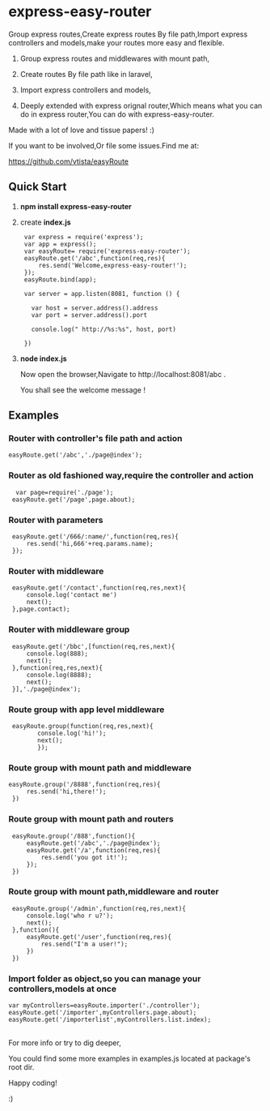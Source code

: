 # express-easy-router
Group express routes,Create express routes By file path,Import express controllers and models,make your routes more easy and flexible.



1. Group express routes and middlewares with mount path,



1. Create routes By file path like in laravel,


1. Import express controllers and models,



1. Deeply extended with express orignal router,Which means what you can do in express router,You can do with express-easy-router.

Made with a lot of love and tissue papers!  :)

If you want to be involved,Or file some issues.Find me at:

https://github.com/vtista/easyRoute
## Quick Start




1. **npm install express-easy-router**


1. create **index.js**  

        var express = require('express');
	    var app = express();
	    var easyRoute= require('express-easy-router');
	    easyRoute.get('/abc',function(req,res){
	    	res.send('Welcome,express-easy-router!');
	    });
	    easyRoute.bind(app);
	    
	    var server = app.listen(8081, function () {
	     
	      var host = server.address().address
	      var port = server.address().port
	     
	      console.log(" http://%s:%s", host, port)
	     
	    })

1. **node index.js**
   
	Now open the browser,Navigate to http://localhost:8081/abc .
	
	You shall see the welcome message !

## Examples


### Router with controller's file path and action

 `easyRoute.get('/abc','./page@index');`

### Router as old fashioned way,require the controller and action

      var page=require('./page');
     easyRoute.get('/page',page.about);

### Router with parameters

     easyRoute.get('/666/:name/',function(req,res){
    	 res.send('hi,666'+req.params.name);
     });


### Router with middleware 

     easyRoute.get('/contact',function(req,res,next){
    	 console.log('contact me')
    	 next();
     },page.contact);
 
### Router with middleware group

     easyRoute.get('/bbc',[function(req,res,next){
    	 console.log(888);
    	 next();
     },function(req,res,next){
    	 console.log(8888);
    	 next();
     }],'./page@index');
 

### Route group with app level middleware

     easyRoute.group(function(req,res,next){
    		console.log('hi!');
    		next();
    		});	
    		
### Route group with mount path and middleware 


    easyRoute.group('/8888',function(req,res){
    	 res.send('hi,there!');
     })

### Route group with mount path and routers 

     easyRoute.group('/888',function(){
    	 easyRoute.get('/abc','./page@index');
    	 easyRoute.get('/a',function(req,res){
    		 res.send('you got it!');
    	 });
     })
    
### Route group with mount path,middleware and router

     easyRoute.group('/admin',function(req,res,next){
    	 console.log('who r u?');
    	 next();
     },function(){
    	 easyRoute.get('/user',function(req,res){
    		 res.send("I'm a user!");
    	 })
     })
### Import folder as object,so you can manage your controllers,models at once

	var myControllers=easyRoute.importer('./controller');
	easyRoute.get('/importer',myControllers.page.about);
	easyRoute.get('/importerlist',myControllers.list.index);

##
For more info or try to dig deeper, 

You could find some more examples in examples.js located at package's root dir.

Happy coding! 

:) 
  
